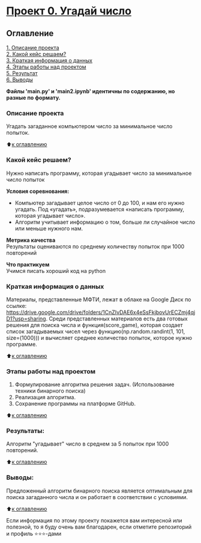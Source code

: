 # [Проект 0. Угадай число](https://github.com/Ursekov/MIPT_SF_DATA_SCIENCE/tree/main/Project%200)

## Оглавление  
[1. Описание проекта](.README.md#Описание-проекта)  
[2. Какой кейс решаем?](.README.md#Какой-кейс-решаем)  
[3. Краткая информация о данных](.README.md#Краткая-информация-о-данных)  
[4. Этапы работы над проектом](.README.md#Этапы-работы-над-проектом)  
[5. Результат](.README.md#Результат)    
[6. Выводы](.README.md#Выводы) 

**Файлы 'main.py' и 'main2.ipynb' идентичны по содержанию, но разные по формату.**

### Описание проекта    
Угадать загаданное компьютером число за минимальное число попыток.

:arrow_up:[к оглавлению](_)


### Какой кейс решаем?    
Нужно написать программу, которая угадывает число за минимальное число попыток

**Условия соревнования:**  
- Компьютер загадывает целое число от 0 до 100, и нам его нужно угадать. Под «угадать», подразумевается «написать программу, которая угадывает число».
- Алгоритм учитывает информацию о том, больше ли случайное число или меньше нужного нам.

**Метрика качества**     
Результаты оцениваются по среднему количеству попыток при 1000 повторений

**Что практикуем**     
Учимся писать хороший код на python


### Краткая информация о данных
Материалы, представленные МФТИ, лежат в облаке на Google Диск по ссылке: https://drive.google.com/drive/folders/1CnZIvDAE6x4eSsFkjbovUrECZmj4qjD1?usp=sharing.
Среди представленных материалов есть два готовых решения для поиска числа и функция(score_game), которая создает список загадываемых чисел через функцию(np.random.randint(1, 101, size=(1000))) и вычисляет среднее количество попыток, которое нужно программе.
  
:arrow_up:[к оглавлению](.README.md#Оглавление)


### Этапы работы над проектом  
1. Формулирование алгоритма решения задач. (Использование техники бинарного поиска)
2. Реализация алгоритма.
3. Сохранение программы на платформе GitHub.

:arrow_up:[к оглавлению](.README.md#Оглавление)


### Результаты:  
Алгоритм "угадывает" число в среднем за 5 попыток при 1000 повторений.

:arrow_up:[к оглавлению](.README.md#Оглавление)


### Выводы:  
Предложенный алгоритм бинарного поиска является оптимальным для поиска загаданного числа и он работает в соответствии с условиями.

:arrow_up:[к оглавлению](.README.md#Оглавление)


Если информация по этому проекту покажется вам интересной или полезной, то я буду очень вам благодарен, если отметите репозиторий и профиль ⭐️⭐️⭐️-дами